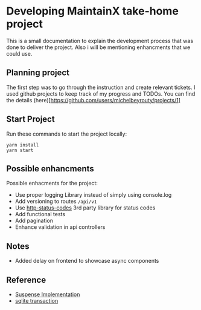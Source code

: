 # Developing MaintainX take-home project
This is a small documentation to explain the development process that was done to deliver the project.
Also i will be mentioning enhancments that we could use.

## Planning project

The first step was to go through the instruction and create relevant tickets. I used github projects to keep track of my progress and TODOs. You can find the details (here)[https://github.com/users/michelbeyrouty/projects/1]

## Start Project
Run these commands to start the project locally:
```
yarn install
yarn start
```

## Possible enhancments
Possible enhacments for the project:

- Use proper logging Library instead of simply using console.log
- Add versioning to routes `/api/v1`
- Use [http-status-codes](https://www.npmjs.com/package/http-status-codes) 3rd party library for status codes
- Add functional tests
- Add pagination
- Enhance validation in api controllers

## Notes
- Added delay on frontend to showcase async components

## Reference
- [Suspense Implementation](https://stackoverflow.com/questions/71915721/how-i-can-get-suspense-to-work-on-react-18)
- [sqlite transaction](https://www.sqlitetutorial.net/sqlite-transaction/)


